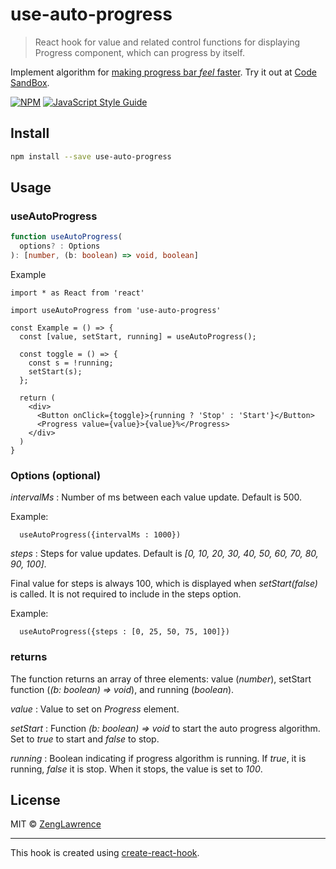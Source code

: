 # use-auto-progress

> React hook for value and related control functions for displaying Progress component, which can progress by itself.

Implement algorithm for [making progress bar _feel_ faster](https://www.smashingmagazine.com/2016/12/best-practices-for-animated-progress-indicators/).  Try it out at [Code SandBox](https://codesandbox.io/s/use-auto-progress-demo-4m9gw?fontsize=14&hidenavigation=1&theme=dark).

[![NPM](https://img.shields.io/npm/v/use-auto-progress.svg)](https://www.npmjs.com/package/use-auto-progress) [![JavaScript Style Guide](https://img.shields.io/badge/code_style-standard-brightgreen.svg)](https://standardjs.com)

## Install

```bash
npm install --save use-auto-progress
```

## Usage

### useAutoProgress
```typescript
function useAutoProgress(
  options? : Options
): [number, (b: boolean) => void, boolean]
```

Example
```tsx
import * as React from 'react'

import useAutoProgress from 'use-auto-progress'

const Example = () => {
  const [value, setStart, running] = useAutoProgress();

  const toggle = () => {
    const s = !running;
    setStart(s);
  };

  return (
    <div>
      <Button onClick={toggle}>{running ? 'Stop' : 'Start'}</Button>
      <Progress value={value}>{value}%</Progress>
    </div>
  )
}
```

### Options (optional)

_intervalMs_ : Number of ms between each value update.  Default is 500.

Example:
```tsx
  useAutoProgress({intervalMs : 1000})
```

_steps_ : Steps for value updates.  Default is _[0, 10, 20, 30, 40, 50, 60, 70, 80, 90, 100]_.

Final value for steps is always 100, which is displayed when _setStart(false)_ is called.  It is not required to include in the steps option.  

Example:
```tsx
  useAutoProgress({steps : [0, 25, 50, 75, 100]})
```

### returns
The function returns an array of three elements: value (_number_), setStart function (_(b: boolean) => void_), and running (_boolean_).

_value_ : Value to set on _Progress_ element.

_setStart_ : Function _(b: boolean) => void_ to start the auto progress algorithm.  Set to _true_ to start and _false_ to stop.

_running_ : Boolean indicating if progress algorithm is running.  If _true_, it is running, _false_ it is stop.  When it stops, the value is set to _100_.

## License

MIT © [ZengLawrence](https://github.com/ZengLawrence)

---

This hook is created using [create-react-hook](https://github.com/hermanya/create-react-hook).
